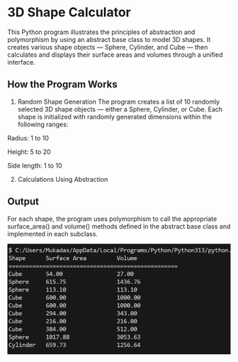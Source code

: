 # 3D Shape Calculator

This Python program illustrates the principles of abstraction and polymorphism by using an abstract base class to model 3D shapes. It creates various shape objects — Sphere, Cylinder, and Cube — then calculates and displays their surface areas and volumes through a unified interface.

##  How the Program Works
1. Random Shape Generation
The program creates a list of 10 randomly selected 3D shape objects — either a Sphere, Cylinder, or Cube. Each shape is initialized with randomly generated dimensions within the following ranges:

Radius: 1 to 10

Height: 5 to 20

Side length: 1 to 10

2. Calculations Using Abstraction
   
## Output
For each shape, the program uses polymorphism to call the appropriate surface_area() and volume() methods defined in the abstract base class and implemented in each subclass.





![images](https://github.com/mukadasadylbekova/ninth_project/blob/main/images/Screenshot%202025-04-29%20145506.png)
